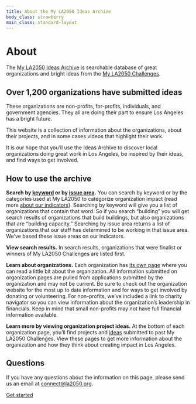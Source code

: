 ```yaml
---
title: About the My LA2050 Ideas Archive
body_class: strawberry
main_class: standard-layout
---
```


# About

<div class="introduction">
<p style="max-width: 33em">The <a href="/">My LA2050 Ideas Archive</a> is searchable database of great organizations and bright ideas from the <a href="https://challenge.la2050.org">My LA2050 Challenges</a>.</p>
</div>

## Over 1,200 organizations have submitted ideas

These organizations are non-profits, for-profits, individuals, and government agencies. They all are doing their part to ensure Los Angeles has a bright future. 

This website is a collection of information about the organizations, about their projects, and in some cases videos that highlight their work.

It is our hope that you’ll use the Ideas Archive to discover local organizations doing great work in Los Angeles, be inspired by their ideas, and find ways to get involved.

## How to use the archive

**Search by [keyword](/search/?keywords=schools) or by [issue area](/education-&-youth/).** You can search by keyword or by the categories used at My LA2050 to categorize organization impact (read more [about our indicators](http://la2050.org/metrics)). Searching by keyword will give you a list of organizations that contain that word. So if you search “building” you will get search results of organizations that build buildings, but also organizations that are “building capacity.” Searching by issue area returns a list of organizations that our staff has determined to be working in that issue area. We’ve based these issue areas on our indicators.

**View search results.** In search results, organizations that were finalist or winners of My LA2050 Challenges are listed first. 

**Learn about organizations.** Each organization has [its own page](/826la/) where you can read a little bit about the organization. All information submitted on organization pages are pulled from applications submitted by the organization and may not be current. Be sure to check out the organization website for the most up to date information and for ways to get involved by donating or volunteering. For non-profits, we’ve included a link to charity navigator so you can view information about the organization’s leadership in financials. Keep in mind that small non-profits may not have full financial information available.

**Learn more by viewing organization project ideas.** At the bottom of each organization page, you’ll find projects and [ideas](/826la/#ideas) submitted to past My LA2050 Challenges. View these pages to get more information about the organization and how they think about creating impact in Los Angeles. 

## Questions

If you have any questions about the information on this page, please send us an email at [connect@la2050.org](mailto:connect@la2050.org).


<div class="introduction">
<p class="action"><a href="/">Get started</a></p>
</div>
